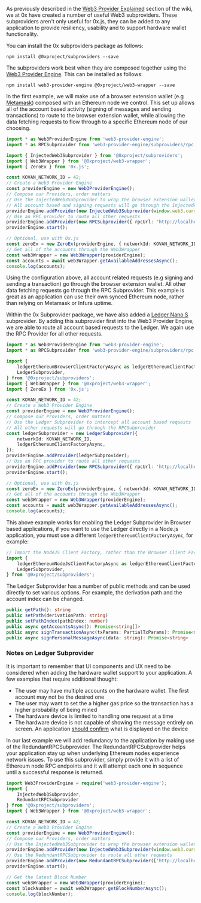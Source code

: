 As previously described in the [Web3 Provider Explained](#Web3-Provider-Explained) section of the wiki, we at 0x have created a number of useful Web3 subproviders. These subproviders aren't only useful for 0x.js, they can be added to any application to provide resiliency, usability and to support hardware wallet functionality.

You can install the 0x subproviders package as follows:

```
npm install @0xproject/subproviders --save
```

The subproviders work best when they are composed together using the [Web3 Provider Engine](https://github.com/MetaMask/provider-engine). This can be installed as follows:

```
npm install web3-provider-engine @0xproject/web3-wrapper --save
```

In the first example, we will make use of a browser extension wallet (e.g [Metamask](https://metamask.io/)) composed with an Ethereum node we control. This set up allows all of the account based activity (signing of messages and sending transactions) to route to the browser extension wallet, while allowing the data fetching requests to flow through to a specific Ethereum node of our choosing.

```typescript
import * as Web3ProviderEngine from 'web3-provider-engine';
import * as RPCSubprovider from 'web3-provider-engine/subproviders/rpc';

import { InjectedWeb3Subprovider } from '@0xproject/subproviders';
import { Web3Wrapper } from '@0xproject/web3-wrapper';
import { ZeroEx } from '0x.js';

const KOVAN_NETWORK_ID = 42;
// Create a Web3 Provider Engine
const providerEngine = new Web3ProviderEngine();
// Compose our Providers, order matters
// Use the InjectedWeb3Subprovider to wrap the browser extension wallet
// All account based and signing requests will go through the InjectedWeb3Subprovider
providerEngine.addProvider(new InjectedWeb3Subprovider(window.web3.currentProvider));
// Use an RPC provider to route all other requests
providerEngine.addProvider(new RPCSubprovider({ rpcUrl: 'http://localhost:8545' }));
providerEngine.start();

// Optional, use with 0x.js
const zeroEx = new ZeroEx(providerEngine, { networkId: KOVAN_NETWORK_ID });
// Get all of the accounts through the Web3Wrapper
const web3Wrapper = new Web3Wrapper(providerEngine);
const accounts = await web3Wrapper.getAvailableAddressesAsync();
console.log(accounts);
```

Using the configuration above, all account related requests (e.g signing and sending a transaction) go through the browser extension wallet. All other data fetching requests go through the RPC Subprovider. This example is great as an application can use their own synced Ethereum node, rather than relying on Metamask or Infura uptime.

Within the 0x Subprovider package, we have also added a [Ledger Nano S](https://www.ledgerwallet.com/start/ledger-nano-s) subprovider. By adding this subprovider first into the Web3 Provider Engine, we are able to route all account based requests to the Ledger. We again use the RPC Provider for all other requests.

```typescript
import * as Web3ProviderEngine from 'web3-provider-engine';
import * as RPCSubprovider from 'web3-provider-engine/subproviders/rpc';

import {
    ledgerEthereumBrowserClientFactoryAsync as ledgerEthereumClientFactoryAsync,
    LedgerSubprovider,
} from '@0xproject/subproviders';
import { Web3Wrapper } from '@0xproject/web3-wrapper';
import { ZeroEx } from '0x.js';

const KOVAN_NETWORK_ID = 42;
// Create a Web3 Provider Engine
const providerEngine = new Web3ProviderEngine();
// Compose our Providers, order matters
// Use the Ledger Subprovider to intercept all account based requests
// All other requests will go through the RPCSubprovider
const ledgerSubprovider = new LedgerSubprovider({
    networkId: KOVAN_NETWORK_ID,
    ledgerEthereumClientFactoryAsync,
});
providerEngine.addProvider(ledgerSubprovider);
// Use an RPC provider to route all other requests
providerEngine.addProvider(new RPCSubprovider({ rpcUrl: 'http://localhost:8545' }));
providerEngine.start();

// Optional, use with 0x.js
const zeroEx = new ZeroEx(providerEngine, { networkId: KOVAN_NETWORK_ID });
// Get all of the accounts through the Web3Wrapper
const web3Wrapper = new Web3Wrapper(providerEngine);
const accounts = await web3Wrapper.getAvailableAddressesAsync();
console.log(accounts);
```

This above example works for enabling the Ledger Subprovider in Browser based applications, if you want to use the Ledger directly in a Node.js application, you must use a different `ledgerEthereumClientFactoryAsync`, for example:

```typescript
// Import the NodeJS Client Factory, rather than the Browser Client Factory
import {
    ledgerEthereumNodeJsClientFactoryAsync as ledgerEthereumClientFactoryAsync,
    LedgerSubprovider,
} from '@0xproject/subproviders';
```

The Ledger Subprovider has a number of public methods and can be used directly to set various options. For example, the derivation path and the account index can be changed.

```typescript
public getPath(): string
public setPath(derivationPath: string)
public setPathIndex(pathIndex: number)
public async getAccountsAsync(): Promise<string[]>
public async signTransactionAsync(txParams: PartialTxParams): Promise<string>
public async signPersonalMessageAsync(data: string): Promise<string>
```

### Notes on Ledger Subprovider

It is important to remember that UI components and UX need to be considered when adding the hardware wallet support to your application. A few examples that require additional thought:

*   The user may have multiple accounts on the hardware wallet. The first account may not be the desired one
*   The user may want to set the a higher gas price so the transaction has a higher probability of being mined
*   The hardware device is limited to handling one request at a time
*   The hardware device is not capable of showing the message entirely on screen. An application [should confirm](https://github.com/ethfinex/0x-order-verify) what is displayed on the device

In our last example we will add redundancy to the application by making use of the RedundantRPCSubprovider. The RedundantRPCSubprovider helps your application stay up when underlying Ethereum nodes experience network issues. To use this subprovider, simply provide it with a list of Ethereum node RPC endpoints and it will attempt each one in sequence until a successful response is returned.

```typescript
import Web3ProviderEngine = require('web3-provider-engine');
import {
    InjectedWeb3Subprovider,
    RedundantRPCSubprovider
} from '@0xproject/subproviders';
import { Web3Wrapper } from '@0xproject/web3-wrapper';

const KOVAN_NETWORK_ID = 42;
// Create a Web3 Provider Engine
const providerEngine = new Web3ProviderEngine();
// Compose our Providers, order matters
// Use the InjectedWeb3Subprovider to wrap the browser extension wallet
providerEngine.addProvider(new InjectedWeb3Subprovider(window.web3.currentProvider));
// Use the RedundantRPCSubprovider to route all other requests
providerEngine.addProvider(new RedundantRPCSubprovider(['http://localhost:8545', 'https://kovan.infura.io/'));
providerEngine.start();

// Get the latest Block Number
const web3Wrapper = new Web3Wrapper(providerEngine);
const blockNumber = await web3Wrapper.getBlockNumberAsync();
console.log(blockNumber);
```
